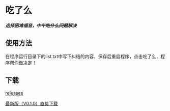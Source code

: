 # 吃了么
***选择困难福音，~~中午吃什么问题~~解决***
## 使用方法
在程序运行目录下的list.txt中写下纠结的内容，保存后重启程序，点击吃了么，程序帮你做决定！
## 下载
[releases](https://github.com/WWILLV/Chileme/releases)

[最新版（V0.1.0）直接下载](https://github.com/WWILLV/Chileme/releases/download/V0.1.0/Chileme.exe)
